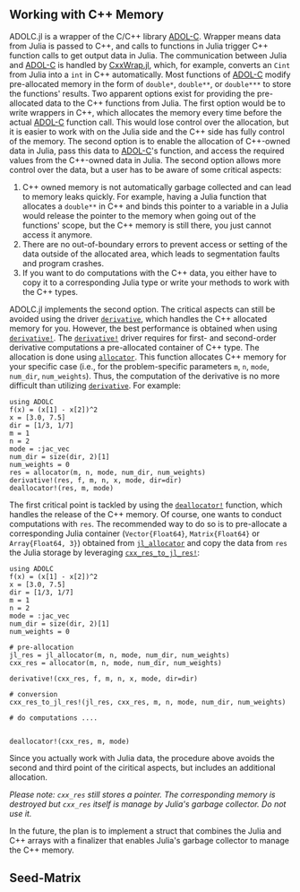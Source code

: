 ## Working with C++ Memory

ADOLC.jl is a wrapper of the C/C++ library [ADOL-C](https://github.com/coin-or/ADOL-C). Wrapper means
data from Julia is passed to C++, and calls to functions in Julia trigger C++ function calls to get output data in Julia. The communication between Julia and [ADOL-C](https://github.com/coin-or/ADOL-C) is handled by [CxxWrap.jl](https://github.com/JuliaInterop/CxxWrap.jl), which, for example, converts an `Cint` from Julia into a `int` in C++ automatically. Most functions 
of [ADOL-C](https://github.com/coin-or/ADOL-C) modify pre-allocated memory in the form of `double*`, `double**`, or `double***` to store the functions' results. Two apparent options exist for providing
the pre-allocated data to the C++ functions from Julia. The first option would be to write wrappers in C++, which allocates the memory every time before the actual [ADOL-C](https://github.com/coin-or/ADOL-C) function call. This would lose control over the allocation, but it is easier to work with on the Julia side and the C++ side has fully control of the memory. The second option is to enable the allocation of C++-owned data in Julia, pass this data to [ADOL-C](https://github.com/coin-or/ADOL-C)'s function, and access the required values from the C++-owned data in Julia. The second option allows more control over the data, but a user has to be aware of some critical aspects: 
1. C++ owned memory is not automatically garbage collected and can lead to memory leaks quickly. For example, having a Julia function that allocates a `double**` in C++ and binds this pointer to a variable in a Julia would release the pointer to the memory when going out of the functions' scope, but the C++ memory is still there, you just cannot access it anymore.
2. There are no out-of-boundary errors to prevent access or setting of the data outside of the allocated area, which leads to segmentation faults and program crashes.
3. If you want to do computations with the C++ data, you either have to copy it to a corresponding Julia type or write your methods to work with the C++ types.  

ADOLC.jl implements the second option. The critical aspects can still be avoided using the driver [`derivative`](@ref), which handles the C++ allocated memory for you. However, the best performance is obtained when using [`derivative!`](@ref). The [`derivative!`](@ref) driver requires for first- and second-order derivative computations a pre-allocated container of C++ type. The allocation is done using [`allocator`](@ref). This function allocates C++ memory for your specific case (i.e., for the problem-specific parameters `m`, `n`, `mode`, `num_dir`, `num_weights`). Thus, the computation of the derivative is no more difficult than utilizing [`derivative`](@ref). For example:
```@example
using ADOLC
f(x) = (x[1] - x[2])^2
x = [3.0, 7.5]
dir = [1/3, 1/7]
m = 1
n = 2
mode = :jac_vec
num_dir = size(dir, 2)[1]
num_weights = 0
res = allocator(m, n, mode, num_dir, num_weights)
derivative!(res, f, m, n, x, mode, dir=dir)
deallocator!(res, m, mode)
```
The first critical point is tackled by using the [`deallocator!`](@ref) function, which handles the release of the C++ memory. Of course, one wants to conduct computations with `res`. The recommended way to do so is to pre-allocate a corresponding Julia container (`Vector{Float64}`, `Matrix{Float64}` or `Array{Float64, 3}`) obtained from [`jl_allocator`](@ref) and copy the data from `res` the Julia storage by leveraging [`cxx_res_to_jl_res!`](@ref):
```@example
using ADOLC
f(x) = (x[1] - x[2])^2
x = [3.0, 7.5]
dir = [1/3, 1/7]
m = 1
n = 2
mode = :jac_vec
num_dir = size(dir, 2)[1]
num_weights = 0

# pre-allocation 
jl_res = jl_allocator(m, n, mode, num_dir, num_weights)
cxx_res = allocator(m, n, mode, num_dir, num_weights)

derivative!(cxx_res, f, m, n, x, mode, dir=dir)

# conversion 
cxx_res_to_jl_res!(jl_res, cxx_res, m, n, mode, num_dir, num_weights)

# do computations .... 


deallocator!(cxx_res, m, mode)
```
Since you actually work with Julia data, the procedure above avoids the second and third point of the ciritical aspects, but includes an additional allocation.  

 *Please note: `cxx_res` still stores a pointer. The corresponding memory is destroyed but `cxx_res` itself is manage by Julia's garbage collector. Do not use it.*  

 
In the future, the plan is to implement a struct that combines the Julia and C++ arrays with a finalizer that enables Julia's garbage collector to manage the C++ memory. 



## Seed-Matrix
